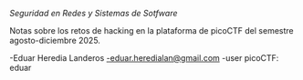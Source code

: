 *Seguridad en Redes y Sistemas de Sotfware*

Notas sobre los retos de hacking en la plataforma de picoCTF del semestre agosto-diciembre 2025.

-Eduar Heredia Landeros
-eduar.heredialan@gmail.com
-user picoCTF: eduar